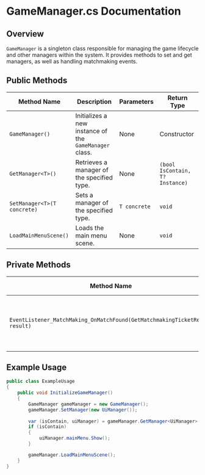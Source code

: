 
# GameManager.cs Documentation

## Overview
`GameManager` is a singleton class responsible for managing the game lifecycle and other managers within the system. It provides methods to set and get managers, as well as handling matchmaking events.

## Public Methods

| Method Name | Description | Parameters | Return Type |
|-------------|-------------|------------|-------------|
| `GameManager()` | Initializes a new instance of the `GameManager` class. | None | Constructor |
| `GetManager<T>()` | Retrieves a manager of the specified type. | None | `(bool IsContain, T? Instance)` |
| `SetManager<T>(T concrete)` | Sets a manager of the specified type. | `T concrete` | `void` |
| `LoadMainMenuScene()` | Loads the main menu scene. | None | `void` |

## Private Methods

| Method Name | Description | Parameters | Return Type |
|-------------|-------------|-------------|-------------|
| `EventListener_MatchMaking_OnMatchFound(GetMatchmakingTicketResult result)` | Handles the event when a matchmaking ticket result is received and a match is found. | `GetMatchmakingTicketResult result` | `void` |

## Example Usage

```csharp
public class ExampleUsage
{
    public void InitializeGameManager()
    {
        GameManager gameManager = new GameManager();
        gameManager.SetManager(new UiManager());
        
        var (isContain, uiManager) = gameManager.GetManager<UiManager>();
        if (isContain)
        {
            uiManager.mainMenu.Show();
        }

        gameManager.LoadMainMenuScene();
    }
}
```
